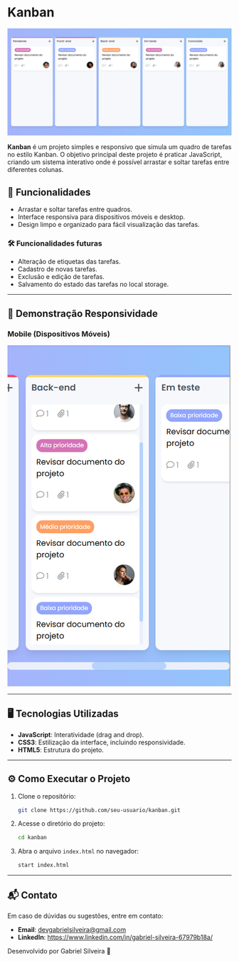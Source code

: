 # Kanban

  <img src="./img-preview/preview-full-screen.png" alt="Visualização em tela cheia">

**Kanban** é um projeto simples e responsivo que simula um quadro de tarefas no estilo Kanban. O objetivo principal deste projeto é praticar JavaScript, criando um sistema interativo onde é possível arrastar e soltar tarefas entre diferentes colunas. 

## 📌 Funcionalidades

- Arrastar e soltar tarefas entre quadros.
- Interface responsiva para dispositivos móveis e desktop.
- Design limpo e organizado para fácil visualização das tarefas.

### 🛠 Funcionalidades futuras

- Alteração de etiquetas das tarefas.
- Cadastro de novas tarefas.
- Exclusão e edição de tarefas.
- Salvamento do estado das tarefas no local storage.

---

## 🚀 Demonstração Responsividade

### **Mobile (Dispositivos Móveis)**
<img src="./img-preview/preview-mobile.png" alt="Visualização em dispositivos móveis">

---

## 🖥 Tecnologias Utilizadas

- **JavaScript**: Interatividade (drag and drop).
- **CSS3**: Estilização da interface, incluindo responsividade.
- **HTML5**: Estrutura do projeto.

---

## ⚙️ Como Executar o Projeto

1. Clone o repositório:
   ```bash
   git clone https://github.com/seu-usuario/kanban.git
   ```

2. Acesse o diretório do projeto:
   ```bash
   cd kanban
   ```

3. Abra o arquivo `index.html` no navegador:
   ```bash
   start index.html
   ```

---

## 📬 Contato

Em caso de dúvidas ou sugestões, entre em contato:

- **Email**: devgabrielsilveira@gmail.com
- **LinkedIn**: https://www.linkedin.com/in/gabriel-silveira-67979b18a/

Desenvolvido por Gabriel Silveira 🚀
